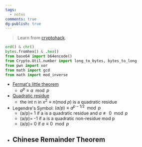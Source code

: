 ```yaml
---
tags:
  - notes
comments: true
dg-publish: true
---
```


> Learn from [cryptohack](https://cryptohack.org/).

```python title="useful lib"
ord() & chr()
bytes.fromhex() & .hex()
from base64 import b64encode()
from Crypto.Util.number import long_to_bytes, bytes_to_long
from pwn import xor
from math import gcd
from math import mod_inverse
```

- [Fermat's little theorem](https://en.wikipedia.org/wiki/Fermat%27s_little_theorem)
    - $a^p \equiv a \mod p$
- [Quadratic residue](https://en.wikipedia.org/wiki/Quadratic_residue)
    - the int n in $x^2\equiv n(\mathrm{mod~}p)$ is a quadratic residue
- Legendre's Symbol: $(a/p)≡a^{p−1/2}\mod p$
    - (a/p)= 1 if a is a quadratic residue and $a\not\equiv0 \mod p$
    - (a/p)= -1 if a is a quadratic non-residue mod p
    - (a/p)= 0 if $a\equiv0 \mod p$
- Chinese Remainder Theorem
    - 